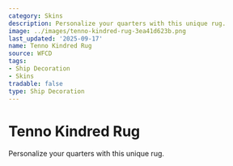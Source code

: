 ```yaml
---
category: Skins
description: Personalize your quarters with this unique rug.
image: ../images/tenno-kindred-rug-3ea41d623b.png
last_updated: '2025-09-17'
name: Tenno Kindred Rug
source: WFCD
tags:
- Ship Decoration
- Skins
tradable: false
type: Ship Decoration
---
```


# Tenno Kindred Rug

Personalize your quarters with this unique rug.


